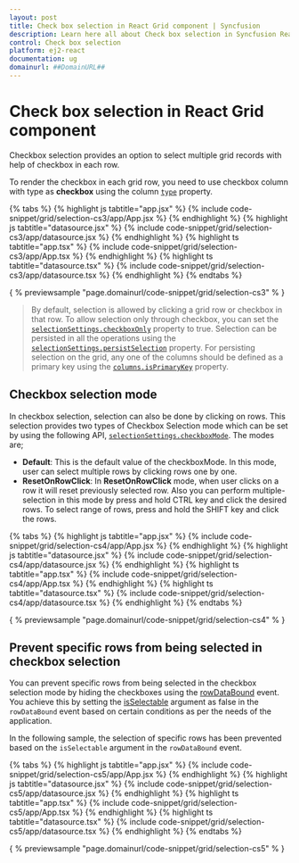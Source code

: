 ```yaml
---
layout: post
title: Check box selection in React Grid component | Syncfusion
description: Learn here all about Check box selection in Syncfusion React Grid component of Syncfusion Essential JS 2 and more.
control: Check box selection 
platform: ej2-react
documentation: ug
domainurl: ##DomainURL##
---
```


# Check box selection in React Grid component

Checkbox selection provides an option to select multiple grid records with help of checkbox in each row.

To render the checkbox in each grid row, you need to use checkbox column with type as
**checkbox** using the  column [`type`](https://ej2.syncfusion.com/angular/documentation/api/grid/column/#type) property.

{% tabs %}
{% highlight js tabtitle="app.jsx" %}
{% include code-snippet/grid/selection-cs3/app/App.jsx %}
{% endhighlight %}
{% highlight js tabtitle="datasource.jsx" %}
{% include code-snippet/grid/selection-cs3/app/datasource.jsx %}
{% endhighlight %}
{% highlight ts tabtitle="app.tsx" %}
{% include code-snippet/grid/selection-cs3/app/App.tsx %}
{% endhighlight %}
{% highlight ts tabtitle="datasource.tsx" %}
{% include code-snippet/grid/selection-cs3/app/datasource.tsx %}
{% endhighlight %}
{% endtabs %}

{ % previewsample "page.domainurl/code-snippet/grid/selection-cs3" % }

> By default, selection is allowed by clicking a grid row or checkbox in that row. To allow selection only through checkbox,
you can set the
[`selectionSettings.checkboxOnly`](https://ej2.syncfusion.com/angular/documentation/api/grid/selectionSettings/#checkboxonly) property to true.
> Selection can be persisted in all the operations using the
[`selectionSettings.persistSelection`](https://ej2.syncfusion.com/angular/documentation/api/grid/selectionSettings/#persistselection) property.
For persisting selection on the grid, any one of the columns should be defined as a primary key using the
[`columns.isPrimaryKey`](https://ej2.syncfusion.com/angular/documentation/api/grid/column/#isprimarykey) property.

## Checkbox selection mode

In checkbox selection, selection can also be done by clicking on rows. This selection provides two types of Checkbox Selection mode which can be set by using the following API, [`selectionSettings.checkboxMode`](https://ej2.syncfusion.com/angular/documentation/api/grid/selectionSettings/#checkboxmode). The modes are;

* **Default**: This is the default value of the checkboxMode. In this mode, user can select multiple rows by clicking rows one by one.
* **ResetOnRowClick**: In **ResetOnRowClick** mode, when user clicks on a row it will reset previously selected row. Also you can perform multiple-selection in this mode by press
and hold CTRL key and click the desired rows. To select range of rows, press and hold the SHIFT key and click the rows.

{% tabs %}
{% highlight js tabtitle="app.jsx" %}
{% include code-snippet/grid/selection-cs4/app/App.jsx %}
{% endhighlight %}
{% highlight js tabtitle="datasource.jsx" %}
{% include code-snippet/grid/selection-cs4/app/datasource.jsx %}
{% endhighlight %}
{% highlight ts tabtitle="app.tsx" %}
{% include code-snippet/grid/selection-cs4/app/App.tsx %}
{% endhighlight %}
{% highlight ts tabtitle="datasource.tsx" %}
{% include code-snippet/grid/selection-cs4/app/datasource.tsx %}
{% endhighlight %}
{% endtabs %}

{ % previewsample "page.domainurl/code-snippet/grid/selection-cs4" % }

## Prevent specific rows from being selected in checkbox selection

You can prevent specific rows from being selected in the checkbox selection mode by hiding the checkboxes using the [rowDataBound](https://ej2.syncfusion.com/angular/documentation/api/grid/#rowdatabound) event. You achieve this by setting the [isSelectable](https://ej2.syncfusion.com/angular/documentation/api/grid/rowDataBoundEventArgs/#isselectable) argument as false in the `rowDataBound` event based on certain conditions as per the needs of the application.

In the following sample, the selection of specific rows has been prevented based on the `isSelectable` argument in the `rowDataBound` event.

{% tabs %}
{% highlight js tabtitle="app.jsx" %}
{% include code-snippet/grid/selection-cs5/app/App.jsx %}
{% endhighlight %}
{% highlight js tabtitle="datasource.jsx" %}
{% include code-snippet/grid/selection-cs5/app/datasource.jsx %}
{% endhighlight %}
{% highlight ts tabtitle="app.tsx" %}
{% include code-snippet/grid/selection-cs5/app/App.tsx %}
{% endhighlight %}
{% highlight ts tabtitle="datasource.tsx" %}
{% include code-snippet/grid/selection-cs5/app/datasource.tsx %}
{% endhighlight %}
{% endtabs %}

{ % previewsample "page.domainurl/code-snippet/grid/selection-cs5" % }